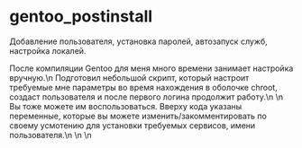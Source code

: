 # gentoo_postinstall
Добавление пользователя, установка паролей, автозапуск служб, настройка локалей.


После компиляции Gentoo для меня много времени занимает настройка вручную.\n
Подготовил небольшой скрипт, который настроит требуемые мне параметры во время нахождения в оболочке chroot, создаст пользователя и после первого логина продолжит работу.\n
\n
Вы тоже можете им воспользоваться. Вверху кода указаны переменные, которые вы можете изменить/закомментировать по своему усмотению для установки требуемых сервисов, имени пользователя.\n
\n
\n
